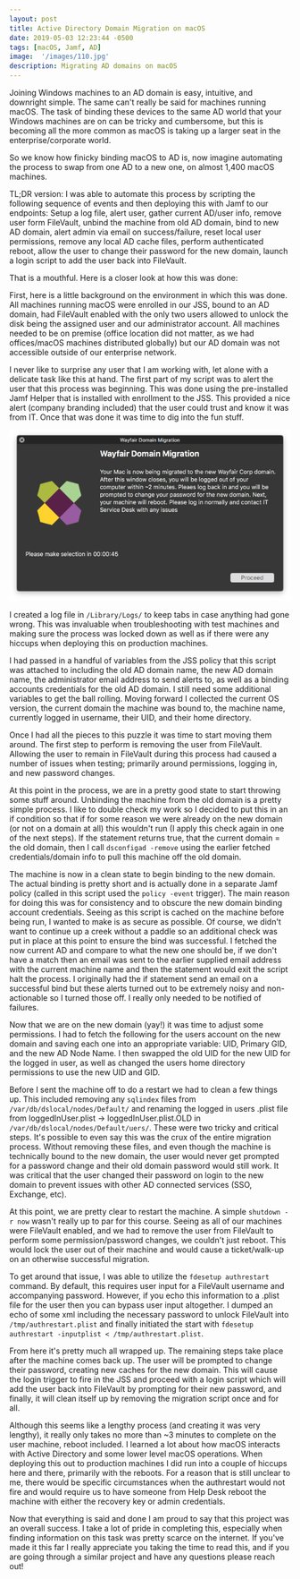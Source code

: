 ```yaml
---
layout: post
title: Active Directory Domain Migration on macOS
date: 2019-05-03 12:23:44 -0500
tags: [macOS, Jamf, AD]
image:  '/images/110.jpg'
description: Migrating AD domains on macOS
---
```


Joining Windows machines to an AD domain is easy, intuitive, and downright simple. The same can't really be said for machines running macOS. The task of binding these devices to the same AD world that your Windows machines are on can be tricky and cumbersome, but this is becoming all the more common as macOS is taking up a larger seat in the enterprise/corporate world.

So we know how finicky binding macOS to AD is, now imagine automating the process to swap from one AD to a new one, on almost 1,400 macOS machines.

TL;DR version: I was able to automate this process by scripting the following sequence of events and then deploying this with Jamf to our endpoints: Setup a log file, alert user, gather current AD/user info, remove user form FileVault, unbind the machine from old AD domain, bind to new AD domain, alert admin via email on success/failure, reset local user permissions, remove any local AD cache files, perform authenticated reboot, allow the user to change their password for the new domain, launch a login script to add the user back into FileVault.

That is a mouthful. Here is a closer look at how this was done:

First, here is a little background on the environment in which this was done. All machines running macOS were enrolled in our JSS, bound to an AD domain, had FileVault enabled with the only two users allowed to unlock the disk being the assigned user and our administrator account. All machines needed to be on premise (office location did not matter, as we had offices/macOS machines distributed globally) but our AD domain was not accessible outside of our enterprise network.

I never like to surprise any user that I am working with, let alone with a delicate task like this at hand. The first part of my script was to alert the user that this process was beginning. This was done using the pre-installed Jamf Helper that is installed with enrollment to the JSS. This provided a nice alert (company branding included) that the user could trust and know it was from IT. Once that was done it was time to dig into the fun stuff.

![User Notification](/images/usernotif.png)

I created a log file in `/Library/Logs/` to keep tabs in case anything had gone wrong. This was invaluable when troubleshooting with test machines and making sure the process was locked down as well as if there were any hiccups when deploying this on production machines.

I had passed in a handful of variables from the JSS policy that this script was attached to including the old AD domain name, the new AD domain name, the administrator email address to send alerts to, as well as a binding accounts credentials for the old AD domain. I still need some additional variables to get the ball rolling. Moving forward I collected the current OS version, the current domain the machine was bound to, the machine name, currently logged in username, their UID, and their home directory.

Once I had all the pieces to this puzzle it was time to start moving them around. The first step to perform is removing the user from FileVault. Allowing the user to remain in FileVault during this process had caused a number of issues when testing; primarily around permissions, logging in, and new password changes.

At this point in the process, we are in a pretty good state to start throwing some stuff around. Unbinding the machine from the old domain is a pretty simple process. I like to double check my work so I decided to put this in an if condition so that if for some reason we were already on the new domain (or not on a domain at all) this wouldn't run (I apply this check again in one of the next steps). If the statement returns true, that the current domain = the old domain, then I call `dsconfigad -remove` using the earlier fetched credentials/domain info to pull this machine off the old domain.

The machine is now in a clean state to begin binding to the new domain. The actual binding is pretty short and is actually done in a separate Jamf policy (called in this script used the `policy -event` trigger). The main reason for doing this was for consistency and to obscure the new domain binding account credentials. Seeing as this script is cached on the machine before being run, I wanted to make is as secure as possible. Of course, we didn't want to continue up a creek without a paddle so an additional check was put in place at this point to ensure the bind was successful. I fetched the now current AD and compare to what the new one should be, if we don't have a match then an email was sent to the earlier supplied email address with the current machine name and then the statement would exit the script halt the process. I originally had the if statement send an email on a successful bind but these alerts turned out to be extremely noisy and non-actionable so I turned those off. I really only needed to be notified of failures.

Now that we are on the new domain (yay!) it was time to adjust some permissions. I had to fetch the following for the users account on the new domain and saving each one into an appropriate variable: UID, Primary GID, and the new AD Node Name. I then swapped the old UID for the new UID for the logged in user, as well as changed the users home directory permissions to use the new UID and GID.

Before I sent the machine off to do a restart we had to clean a few things up. This included removing any `sqlindex` files from `/var/db/dslocal/nodes/Default/` and renaming the logged in users .plist file from loggedInUser.plist -> loggedInUser.plist.OLD in `/var/db/dslocal/nodes/Default/uers/`. These were two tricky and critical steps. It's possible to even say this was the crux of the entire migration process. Without removing these files, and even though the machine is technically bound to the new domain, the user would never get prompted for a password change and their old domain password would still work. It was critical that the user changed their password on login to the new domain to prevent issues with other AD connected services (SSO, Exchange, etc).

At this point, we are pretty clear to restart the machine. A simple `shutdown -r now` wasn't really up to par for this course. Seeing as all of our machines were FileVault enabled, and we had to remove the user from FileVault to perform some permission/password changes, we couldn't just reboot. This would lock the user out of their machine and would cause a ticket/walk-up on an otherwise successful migration.

To get around that issue, I was able to utilize the `fdesetup authrestart` command. By default, this requires user input for a FileVault username and accompanying password. However, if you echo this information to a .plist file for the user then you can bypass user input altogether. I dumped an echo of some xml including the necessary password to unlock FileVault into `/tmp/authrestart.plist` and finally initiated the start with `fdesetup authrestart -inputplist < /tmp/authrestart.plist`.

From here it's pretty much all wrapped up. The remaining steps take place after the machine comes back up. The user will be prompted to change their password, creating new caches for the new domain. This will cause the login trigger to fire in the JSS and proceed with a login script which will add the user back into FileVault by prompting for their new password, and finally, it will clean itself up by removing the migration script once and for all.

Although this seems like a lengthy process (and creating it was very lengthy), it really only takes no more than ~3 minutes to complete on the user machine, reboot included. I learned a lot about how macOS interacts with Active Directory and some lower level macOS operations. When deploying this out to production machines I did run into a couple of hiccups here and there, primarily with the reboots. For a reason that is still unclear to me, there would be specific circumstances when the authrestart would not fire and would require us to have someone from Help Desk reboot the machine with either the recovery key or admin credentials.

Now that everything is said and done I am proud to say that this project was an overall success. I take a lot of pride in completing this, especially when finding information on this task was pretty scarce on the internet. If you've made it this far I really appreciate you taking the time to read this, and if you are going through a similar project and have any questions please reach out!
